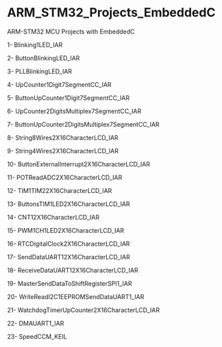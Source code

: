 # ARM_STM32_Projects_EmbeddedC
ARM-STM32 MCU Projects with EmbeddedC

1- Blinking1LED_IAR

2- ButtonBlinkingLED_IAR

3- PLLBlinkingLED_IAR

4- UpCounter1Digit7SegmentCC_IAR

5- ButtonUpCounter1Digit7SegmentCC_IAR

6- UpCounter2DigitsMultiplex7SegmentCC_IAR

7- ButtonUpCounter2DigitsMultiplex7SegmentCC_IAR

8- String8Wires2X16CharacterLCD_IAR

9- String4Wires2X16CharacterLCD_IAR

10- ButtonExternalInterrupt2X16CharacterLCD_IAR

11- POTReadADC2X16CharacterLCD_IAR

12- TIM1TIM22X16CharacterLCD_IAR

13- ButtonsTIM1LED2X16CharacterLCD_IAR

14- CNT12X16CharacterLCD_IAR

15- PWM1CH1LED2X16CharacterLCD_IAR

16- RTCDigitalClock2X16CharacterLCD_IAR

17- SendDataUART12X16CharacterLCD_IAR

18- ReceiveDataUART12X16CharacterLCD_IAR

19- MasterSendDataToShiftRegisterSPI1_IAR

20- WriteReadI2C1EEPROMSendDataUART1_IAR

21- WatchdogTimerUpCounter2X16CharacterLCD_IAR

22- DMAUART1_IAR

23- SpeedCCM_KEIL


